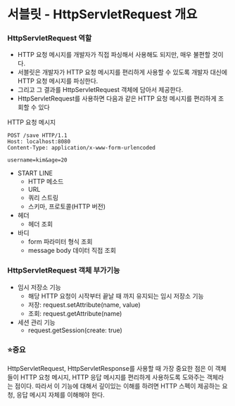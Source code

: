 
# 서블릿 - HttpServletRequest 개요

### HttpServletRequest 역할

- HTTP 요청 메시지를 개발자가 직접 파싱해서 사용해도 되지만, 매우 불편할 것이다. 
- 서블릿은 개발자가 HTTP 요청 메시지를 편리하게 사용할 수 있도록 개발자 대신에 HTTP 요청 메시지를 파싱한다.
- 그리고 그 결과를 HttpServletRequest 객체에 담아서 제공한다.
- HttpServletRequest를 사용하면 다음과 같은 HTTP 요청 메시지를 편리하게 조회할 수 있다

HTTP 요청 메시지
```text
POST /save HTTP/1.1
Host: localhost:8080
Content-Type: application/x-www-form-urlencoded

username=kim&age=20
```

- START LINE
  - HTTP 메소드
  - URL
  - 쿼리 스트링
  - 스키마, 프로토콜(HTTP 버전)
- 헤더
  - 헤더 조회
- 바디
  - form 파라미터 형식 조회
  - message body 데이터 직접 조회

### HttpServletRequest 객체 부가기능 

- 임시 저장소 기능
  - 해당 HTTP 요청이 시작부터 끝날 때 까지 유지되는 임시 저장소 기능
  - 저장: request.setAttribute(name, value)
  - 조회: request.getAttribute(name)
- 세션 관리 기능
  - request.getSession(create: true)

### ⭐️중요

HttpServletRequest, HttpServletResponse를 사용할 때 가장 중요한 점은 이 객체들이 HTTP 요청 메시지,
HTTP 응답 메시지를 편리하게 사용하도록 도와주는 객체라는 점이다. 따라서 이 기능에 대해서 깊이있는 이해를
하려면 HTTP 스펙이 제공하는 요청, 응답 메시지 자체를 이해해야 한다.
